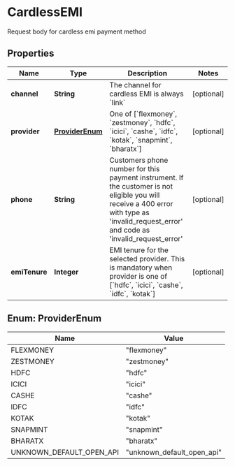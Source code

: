 

# CardlessEMI

Request body for cardless emi payment method

## Properties

| Name | Type | Description | Notes |
|------------ | ------------- | ------------- | -------------|
|**channel** | **String** | The channel for cardless EMI is always &#x60;link&#x60; |  [optional] |
|**provider** | [**ProviderEnum**](#ProviderEnum) | One of [&#x60;flexmoney&#x60;, &#x60;zestmoney&#x60;, &#x60;hdfc&#x60;, &#x60;icici&#x60;, &#x60;cashe&#x60;, &#x60;idfc&#x60;, &#x60;kotak&#x60;, &#x60;snapmint&#x60;, &#x60;bharatx&#x60;] |  [optional] |
|**phone** | **String** | Customers phone number for this payment instrument. If the customer is not eligible you will receive a 400 error with type as &#39;invalid_request_error&#39; and code as &#39;invalid_request_error&#39; |  [optional] |
|**emiTenure** | **Integer** | EMI tenure for the selected provider. This is mandatory when provider is one of [&#x60;hdfc&#x60;, &#x60;icici&#x60;, &#x60;cashe&#x60;, &#x60;idfc&#x60;, &#x60;kotak&#x60;] |  [optional] |



## Enum: ProviderEnum

| Name | Value |
|---- | -----|
| FLEXMONEY | &quot;flexmoney&quot; |
| ZESTMONEY | &quot;zestmoney&quot; |
| HDFC | &quot;hdfc&quot; |
| ICICI | &quot;icici&quot; |
| CASHE | &quot;cashe&quot; |
| IDFC | &quot;idfc&quot; |
| KOTAK | &quot;kotak&quot; |
| SNAPMINT | &quot;snapmint&quot; |
| BHARATX | &quot;bharatx&quot; |
| UNKNOWN_DEFAULT_OPEN_API | &quot;unknown_default_open_api&quot; |



